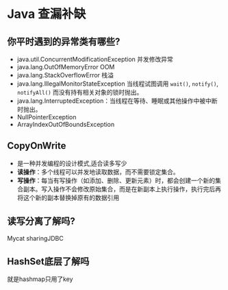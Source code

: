 # Java 查漏补缺

## 你平时遇到的异常类有哪些?

- java.util.ConcurrentModificationException  并发修改异常
- java.lang.OutOfMemoryError  OOM
- java.lang.StackOverflowError  栈溢
- java.lang.IllegalMonitorStateException  当线程试图调用 `wait()`, `notify()`, `notifyAll()` 而没有持有相关对象的锁时抛出。
- java.lang.InterruptedException：当线程在等待、睡眠或其他操作中被中断时抛出。
- NullPointerException
- ArrayIndexOutOfBoundsException

## CopyOnWrite

- 是一种并发编程的设计模式,适合读多写少
- **读操作**：多个线程可以并发地读取数据，而不需要锁定集合。
- **写操作**：每当有写操作（如添加、删除、更新元素）时，都会创建一个新的集合副本。写入操作不会修改原始集合，而是在新副本上执行操作，执行完后再将这个新的副本替换掉原有的数据引用

## 读写分离了解吗?

Mycat sharingJDBC

## HashSet底层了解吗

就是hashmap只用了key